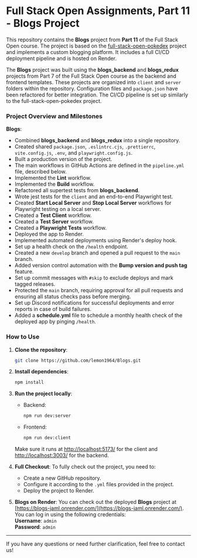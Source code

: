 # Full Stack Open Assignments, Part 11 - Blogs Project

This repository contains the **Blogs** project from **Part 11** of the Full Stack Open course. The project is based on the [full-stack-open-pokedex](https://github.com/lemon1964/full-stack-open-pokedex.git) project and implements a custom blogging platform. It includes a full CI/CD deployment pipeline and is hosted on Render.

The **Blogs** project was built using the **blogs_backend** and **blogs_redux** projects from Part 7 of the Full Stack Open course as the backend and frontend templates. These projects are organized into `client` and `server` folders within the repository. Configuration files and `package.json` have been refactored for better integration. The CI/CD pipeline is set up similarly to the full-stack-open-pokedex project.

### Project Overview and Milestones

**Blogs**:
- Combined **blogs_backend** and **blogs_redux** into a single repository.
- Created shared `package.json`, `.eslintrc.cjs`, `.prettierrc`, `vite.config.js`, `.env`, and `playwright.config.js`.
- Built a production version of the project.
- The main workflows in GitHub Actions are defined in the `pipeline.yml` file, described below.
- Implemented the **Lint** workflow.
- Implemented the **Build** workflow.
- Refactored all supertest tests from **blogs_backend**.
- Wrote jest tests for the `client` and an end-to-end Playwright test.
- Created **Start Local Server** and **Stop Local Server** workflows for Playwright testing on a local server.
- Created a **Test Client** workflow.
- Created a **Test Server** workflow.
- Created a **Playwright Tests** workflow.
- Deployed the app to Render.
- Implemented automated deployments using Render's deploy hook.
- Set up a health check on the `/health` endpoint.
- Created a new `develop` branch and opened a pull request to the `main` branch.
- Added version control automation with the **Bump version and push tag** feature.
- Set up commit messages with `#skip` to exclude deploys and mark tagged releases.
- Protected the `main` branch, requiring approval for all pull requests and ensuring all status checks pass before merging.
- Set up Discord notifications for successful deployments and error reports in case of build failures.
- Added a **schedule.yml** file to schedule a monthly health check of the deployed app by pinging `/health`.

### How to Use

1. **Clone the repository**:
   ```sh
   git clone https://github.com/lemon1964/Blogs.git
   ```

2. **Install dependencies**:
   ```sh
   npm install
   ```

3. **Run the project locally**:
   - Backend:
     ```sh
     npm run dev:server
     ```
   - Frontend:
     ```sh
     npm run dev:client
     ```
   Make sure it runs at [http://localhost:5173/](http://localhost:5173/) for the client and [http://localhost:3003/](http://localhost:3003/) for the backend.

4. **Full Checkout**:
   To fully check out the project, you need to:
   - Create a new GitHub repository.
   - Configure it according to the `.yml` files provided in the project.
   - Deploy the project to Render.

5. **Blogs on Render**:
   You can check out the deployed **Blogs** project at [https://blogs-jaml.onrender.com/](https://blogs-jaml.onrender.com/).  
   You can log in using the following credentials:  
   **Username**: `admin`  
   **Password**: `admin`

---

If you have any questions or need further clarification, feel free to contact us!
